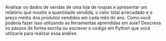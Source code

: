 Analisar os dados de vendas de uma loja de roupas e apresentar um relatório que mostre a quantidade vendida, o valor total arrecadado e o preço médio dos produtos vendidos em cada mês do ano. Como você poderia fazer isso utilizando as ferramentas aprendidas em aula? Descreva os passos de forma escrita ou escrever o código em Python que você utilizaria para realizar essa análise.

